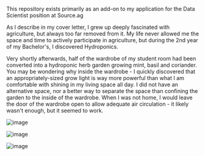 This repository exists primarily as an add-on to my application for the Data Scientist position at Source.ag

As I describe in my cover letter, I grew up deeply fascinated with agriculture, but always too far removed from it. My life never allowed me the space and time to actively participate in agriculture, but during the 2nd year of my Bachelor's, I discovered Hydroponics.

Very shortly afterwards, half of the wardrobe of my student room had been converted into a hydroponic herb garden growing mint, basil and coriander. You may be wondering why inside the wardrobe - I quickly discovered that an appropriately-sized grow light is way more powerful than what I am comfortable with shining in my living space all day. I did not have an alternative space, nor a better way to separate the space than confining the garden to the inside of the wardrobe. When I was not home, I would leave the door of the wardrobe open to allow adequate air circulation - it likely wasn't enough, but it seemed to work.

![image](https://user-images.githubusercontent.com/962953/219065489-eb2e4ab3-6d5c-4d32-8473-68b270bb99f6.png)

![image](https://user-images.githubusercontent.com/962953/219065539-384e4eca-b6f9-4d10-82c9-e35dfde41d8f.png)

![image](https://user-images.githubusercontent.com/962953/219065652-8c16c9c9-1970-43b4-8349-e96335de945f.png)
